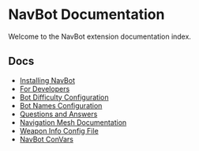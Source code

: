 # NavBot Documentation

Welcome to the NavBot extension documentation index.

## Docs

- [Installing NavBot]
- [For Developers]
- [Bot Difficulty Configuration]
- [Bot Names Configuration]
- [Questions and Answers]
- [Navigation Mesh Documentation]
- [Weapon Info Config File]
- [NavBot ConVars]

<!-- Links -->
[Installing NavBot]: INSTALL.md
[For Developers]: developers/README.md
[Questions and Answers]: QAA.md
[Bot Names Configuration]: BOT_NAMES.md
[Bot Difficulty Configuration]: BOT_DIFFICULTY_PROFILES.md
[Navigation Mesh Documentation]: navmesh/README.md
[Weapon Info Config File]: WEAPONINFO_CONFIG.md
[NavBot ConVars]: CONVARS.md